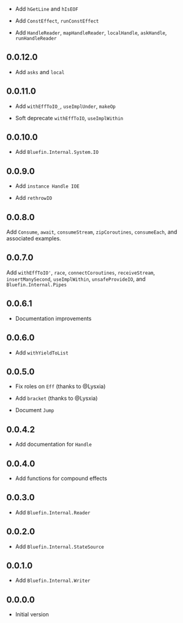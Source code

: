 * Add `hGetLine` and `hIsEOF`

* Add `ConstEffect`, `runConstEffect`

* Add `HandleReader`, `mapHandleReader`, `localHandle`, `askHandle`,
  `runHandleReader`

## 0.0.12.0

* Add `asks` and `local`

## 0.0.11.0

* Add `withEffToIO_`, `useImplUnder`, `makeOp`

* Soft deprecate `withEffToIO`, `useImplWithin`

## 0.0.10.0

* Add `Bluefin.Internal.System.IO`

## 0.0.9.0

* Add `instance Handle IOE`

* Add `rethrowIO`

## 0.0.8.0

Add `Consume`, `await`, `consumeStream`, `zipCoroutines`,
`consumeEach`, and associated examples.

## 0.0.7.0

Add `withEffToIO'`, `race`, `connectCoroutines`, `receiveStream`,
`insertManySecond`, `useImplWithin`, `unsafeProvideIO`, and
`Bluefin.Internal.Pipes`

## 0.0.6.1

* Documentation improvements

## 0.0.6.0

* Add `withYieldToList`

## 0.0.5.0

* Fix roles on `Eff` (thanks to @Lysxia)

* Add `bracket` (thanks to @Lysxia)

* Document `Jump`

## 0.0.4.2

* Add documentation for `Handle`

## 0.0.4.0

* Add functions for compound effects

## 0.0.3.0

* Add `Bluefin.Internal.Reader`

## 0.0.2.0

* Add `Bluefin.Internal.StateSource`

## 0.0.1.0

* Add `Bluefin.Internal.Writer`

## 0.0.0.0

* Initial version
